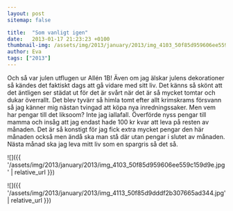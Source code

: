 ```yaml
---
layout: post
sitemap: false

title:  "Som vanligt igen"
date:   2013-01-17 21:23:23 +0100
thumbnail-img: /assets/img/2013/january/2013/img_4103_50f85d959606ee559c159d9e.jpg
author: Eva
tags: ["2013"]
---
```


Och så var julen utflugen ur Allén 1B! Även om jag älskar julens dekorationer så kändes det faktiskt dags att gå vidare med sitt liv. Det känns så skönt att det äntligen ser städat ut för det är svårt när det är så mycket tomtar och dukar överrallt. Det blev tyvärr så himla tomt efter allt krimskrams försvann så jag känner mig nästan tvingad att köpa nya inredningssaker. Men vem har pengar till det liksoom? Inte jag iallafall. Överförde nyss pengar till mamma och insåg att jag endast hade 100 kr kvar att leva på resten av månaden. Det är så konstigt för jag fick extra mycket pengar den här månaden också men ändå ska man stå där utan pengar i slutet av månaden. Nästa månad ska jag leva mitt liv som en spargris så det så.

![]({{ '/assets/img/2013/january/2013/img_4103_50f85d959606ee559c159d9e.jpg'  | relative_url }})

![]({{ '/assets/img/2013/january/2013/img_4113_50f85d9dddf2b307665ad344.jpg'  | relative_url }})

